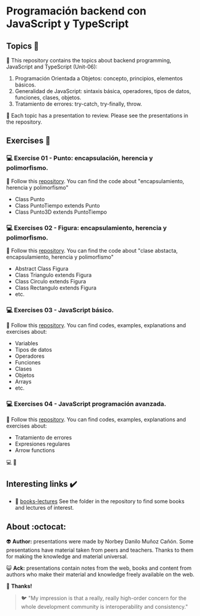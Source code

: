 # Programación backend con JavaScript y TypeScript

## Topics :memo:

:open_file_folder: This repository contains the topics about backend programming, JavaScript and TypeScript (Unit-06):

1. Programación Orientada a Objetos: concepto, principios, elementos básicos.
2. Generalidad de JavaScript: sintaxis básica, operadores, tipos de datos, funciones, clases, objetos.
3. Tratamiento de errores: try-catch, try-finally, throw.

:paperclip: Each topic has a presentation to review. Please see the presentations in the repository.

## Exercises :notebook:

### :computer: Exercise 01 - Punto: encapsulación, herencia y polimorfismo.

:link: Follow this [repository](https://github.com/norbeydanilo/punto-project.git). You can find the code about "encapsulamiento, herencia y polimorfismo"

- Class Punto
- Class PuntoTiempo extends Punto
- Class Punto3D extends PuntoTiempo

### :computer: Exercises 02 - Figura: encapsulamiento, herencia y polimorfismo.

:link: Follow this [repository](https://github.com/norbeydanilo/figura-abstracta.git). You can find the code about "clase abstacta, encapsulamiento, herencia y polimorfismo"

- Abstract Class Figura
- Class Triangulo extends Figura
- Class Circulo extends Figura
- Class Rectangulo extends Figura
- etc.

### :computer: Exercises 03 - JavaScript básico.

:link: Follow this [repository](https://github.com/norbeydanilo/javascript-basico.git). You can find codes, examples, explanations and exercises about:

- Variables
- Tipos de datos
- Operadores
- Funciones
- Clases
- Objetos
- Arrays
- etc.

### :computer: Exercises 04 - JavaScript programación avanzada.

:link: Follow this [repository](https://github.com/norbeydanilo/javascript-p-avanzada.git). You can find codes, examples, explanations and exercises about:

- Tratamiento de errores
- Expresiones regulares
- Arrow functions

:computer:
:link: 

## Interesting links :heavy_check_mark:

- :link: [books-lectures](.) See the folder in the repository to find some books and lectures of interest.
 
## About :octocat:

:alien: **Author:** presentations were made by Norbey Danilo Muñoz Cañón. Some presentations have material taken from peers and teachers. Thanks to them for making the knowledge and material universal.

:smiley_cat: **Ack:** presentations contain notes from the web, books and content from authors who make their material and knowledge freely available on the web.

:blue_book: **Thanks!**

> :bird: "My impression is that a really, really high-order concern for the whole development community is interoperability and consistency."